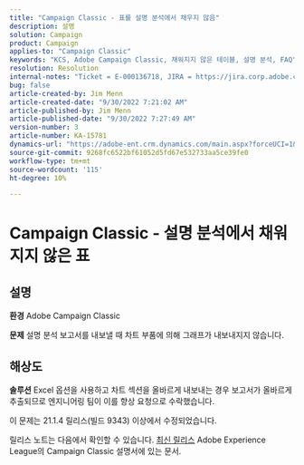 ```yaml
---
title: "Campaign Classic - 표를 설명 분석에서 채우지 않음"
description: 설명
solution: Campaign
product: Campaign
applies-to: "Campaign Classic"
keywords: "KCS, Adobe Campaign Classic, 채워지지 않은 테이블, 설명 분석, FAQ"
resolution: Resolution
internal-notes: "Ticket = E-000136718, JIRA = https://jira.corp.adobe.com/browse/NEO-24963"
bug: false
article-created-by: Jim Menn
article-created-date: "9/30/2022 7:21:02 AM"
article-published-by: Jim Menn
article-published-date: "9/30/2022 7:27:49 AM"
version-number: 3
article-number: KA-15781
dynamics-url: "https://adobe-ent.crm.dynamics.com/main.aspx?forceUCI=1&pagetype=entityrecord&etn=knowledgearticle&id=7872c36a-9040-ed11-9db1-0022480866ad"
source-git-commit: 9268fc6522bf61052d5fd67e532733aa5ce39fe0
workflow-type: tm+mt
source-wordcount: '115'
ht-degree: 10%

---
```


# Campaign Classic - 설명 분석에서 채워지지 않은 표

## 설명


<b>환경</b>
Adobe Campaign Classic

<b>문제</b>
설명 분석 보고서를 내보낼 때 차트 부품에 의해 그래프가 내보내지지 않습니다.


## 해상도


<b>솔루션</b>
Excel 옵션을 사용하고 차트 섹션을 올바르게 내보내는 경우 보고서가 올바르게 추출되므로 엔지니어링 팀이 이를 향상 요청으로 수락했습니다.

이 문제는 21.1.4 릴리스(빌드 9343) 이상에서 수정되었습니다.

릴리스 노트는 다음에서 확인할 수 있습니다. [최신 릴리스](https://experienceleague.adobe.com/docs/campaign-classic/using/release-notes/latest-release.html?lang=ko-KR) Adobe Experience League의 Campaign Classic 설명서에 있는 문서.
